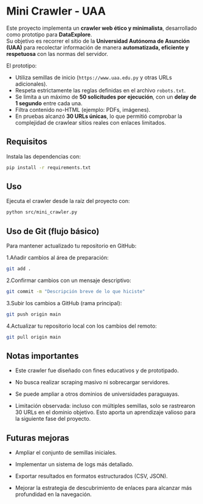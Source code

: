 # Mini Crawler - UAA

Este proyecto implementa un **crawler web ético y minimalista**, desarrollado como prototipo para **DataExplore**.  
Su objetivo es recorrer el sitio de la **Universidad Autónoma de Asunción (UAA)** para recolectar información de manera **automatizada, eficiente y respetuosa** con las normas del servidor.

El prototipo:
- Utiliza semillas de inicio (`https://www.uaa.edu.py` y otras URLs adicionales).
- Respeta estrictamente las reglas definidas en el archivo `robots.txt`.
- Se limita a un máximo de **50 solicitudes por ejecución**, con un **delay de 1 segundo** entre cada una.
- Filtra contenido no-HTML (ejemplo: PDFs, imágenes).
- En pruebas alcanzó **30 URLs únicas**, lo que permitió comprobar la complejidad de crawlear sitios reales con enlaces limitados.

## Requisitos
Instala las dependencias con:
```bash
pip install -r requirements.txt
```

## Uso
Ejecuta el crawler desde la raíz del proyecto con:
```bash
python src/mini_crawler.py
```

## Uso de Git (flujo básico)

Para mantener actualizado tu repositorio en GitHub:

1.Añadir cambios al área de preparación: 
```bash
git add .
```

2.Confirmar cambios con un mensaje descriptivo: 
```bash
git commit -m "Descripción breve de lo que hiciste"
```

3.Subir los cambios a GitHub (rama principal): 
```bash
git push origin main
```

4.Actualizar tu repositorio local con los cambios del remoto: 
```bash
git pull origin main
```

## Notas importantes

- Este crawler fue diseñado con fines educativos y de prototipado.

- No busca realizar scraping masivo ni sobrecargar servidores.

- Se puede ampliar a otros dominios de universidades paraguayas.

- Limitación observada: incluso con múltiples semillas, solo se rastrearon 30 URLs en el dominio objetivo. Esto aporta un aprendizaje valioso para la siguiente fase del proyecto.

## Futuras mejoras

- Ampliar el conjunto de semillas iniciales.

- Implementar un sistema de logs más detallado.

- Exportar resultados en formatos estructurados (CSV, JSON).

- Mejorar la estrategia de descubrimiento de enlaces para alcanzar más profundidad en la navegación.